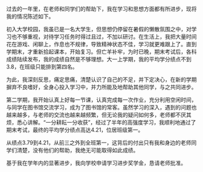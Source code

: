 过去的一年里，在老师和同学们的帮助下，我在学习和思想方面都有所进步，现将我的情况陈述如下。

初入大学校园，我虽已是一名大学生，但思想仍停留在暑假的懒散氛围之中，对学习也不够重视，对待学习任务时得过且过，不加以研讨。在生活上，我把大量时间花在游戏、闲聊上，作息也不规律，导致精神状态不佳，学习就更难跟上了。直到学期末，才重新拾起课本，开始复习。但亡羊补牢，为时已晚，期末考试后，各科成绩陆续发布，我的成绩自然是不够理想。大一上学期，我的平均学分绩点不到3.8，在班级只能排到第四名。

为此，我深刻反思，痛定思痛，清楚认识了自己的不足，并下定决心，在新的学期摒弃不良嗜好，全身心投入学习中，并力所能及地帮助其他同学，与之共同进步。

第二学期，我开始认真上好每一节课，认真完成每一次作业，充分利用空闲时间，与同学在图书馆交流学习，成为了图书馆的常客。虽然学习的深入，遇到的问题也越来越多，与老师的交流也越来越频繁，但无论我的疑问如何多，老师都不厌其烦，悉心讲解。“一分耕耘一分收获”，经过了半年的高强度学习，我顺利地通过了期末考试，最终的平均学分绩点高达4.21，位居班级第一。

从绩点3.79到4.21，从前三之外到全班第一，这背后的付出只有我和身边的老师同学们清楚，没有他们的帮助，我绝无可能取得如此成绩。

基于我在学年内的显著进步，我向学校申请学习进步奖学金，恳请老师批准。